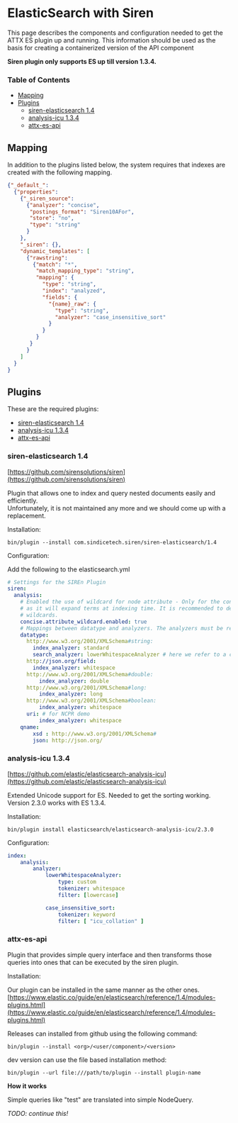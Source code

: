 # ElasticSearch with Siren

This page describes the components and configuration needed to get the ATTX ES plugin up and running. This information should be used as the basis for creating a containerized version of the API component

**Siren plugin only supports ES up till version 1.3.4.**

### Table of Contents

* [Mapping](#mapping)
* [Plugins](#plugins)
  * [siren-elasticsearch 1.4](#siren-elasticsearch-14)
  * [analysis-icu 1.3.4](#analysis-icu-134)
  * [attx-es-api](#attx-es-api)

## Mapping

In addition to the plugins listed below, the system requires that indexes are created with the following mapping.

```json
{"_default_":
  {"properties":
    {"_siren_source":
      {"analyzer": "concise",
       "postings_format": "Siren10AFor",
       "store": "no",
       "type": "string"
      }
    },
    "_siren": {},
    "dynamic_templates": [
      {"rawstring":
        {"match": "*",
         "match_mapping_type": "string",
         "mapping": {
           "type": "string",
           "index": "analyzed",
           "fields": {
             "{name}_raw": {
               "type": "string",
               "analyzer": "case_insensitive_sort"
             }
           }
         }
       }
      }
    ]
  }
}
```

## Plugins

These are the required plugins:

* [siren-elasticsearch 1.4](#siren-elasticsearch-14)
* [analysis-icu 1.3.4](#analysis-icu-134)
* [attx-es-api](#attx-es-api)

### siren-elasticsearch 1.4

[https://github.com/sirensolutions/siren](https://github.com/sirensolutions/siren)

Plugin that allows one to index and query nested documents easily and efficiently.  
Unfortunately, it is not maintained any more and we should come up with a replacement.

Installation:

```
bin/plugin --install com.sindicetech.siren/siren-elasticsearch/1.4
```

Configuration:

Add the following to the elasticsearch.yml

```yml
# Settings for the SIREn Plugin
siren:
  analysis:
    # Enabled the use of wildcard for node attribute - Only for the concise mode This will increase the index size,
    # as it will expand terms at indexing time. It is recommended to deactivate it if one does not need attribute
    # wildcards.
    concise.attribute_wildcard.enabled: true
    # Mappings between datatype and analyzers. The analyzers must be referenced by their registered logical name.
    datatype:
      http://www.w3.org/2001/XMLSchema#string:
        index_analyzer: standard
        search_analyzer: lowerWhitespaceAnalyzer # here we refer to a custom analyzer that is below
      http://json.org/field:
        index_analyzer: whitespace
      http://www.w3.org/2001/XMLSchema#double:
          index_analyzer: double
      http://www.w3.org/2001/XMLSchema#long:
          index_analyzer: long
      http://www.w3.org/2001/XMLSchema#boolean:
          index_analyzer: whitespace
      uri: # for NCPR demo
          index_analyzer: whitespace
    qname:
        xsd : http://www.w3.org/2001/XMLSchema#
        json: http://json.org/
```

### analysis-icu 1.3.4

[https://github.com/elastic/elasticsearch-analysis-icu](https://github.com/elastic/elasticsearch-analysis-icu)

Extended Unicode support for ES. Needed to get the sorting working. Version 2.3.0 works with ES 1.3.4.

Installation:

```
bin/plugin install elasticsearch/elasticsearch-analysis-icu/2.3.0
```

Configuration:

```yml
index:
    analysis:
        analyzer:
            lowerWhitespaceAnalyzer:
                type: custom
                tokenizer: whitespace
                filter: [lowercase]

            case_insensitive_sort:
                tokenizer: keyword
                filter: [ "icu_collation" ]
```

### attx-es-api

Plugin that provides simple query interface and then transforms those queries into ones that can be executed by the siren plugin.

Installation:

Our plugin can be installed in the same manner as the other ones. [https://www.elastic.co/guide/en/elasticsearch/reference/1.4/modules-plugins.html](https://www.elastic.co/guide/en/elasticsearch/reference/1.4/modules-plugins.html)

Releases can installed from github using the following command:

```shell
bin/plugin --install <org>/<user/component>/<version>
```

dev version can use the file based installation method:

```shell
bin/plugin --url file:///path/to/plugin --install plugin-name
```

**How it works**

Simple queries like "test" are translated into simple NodeQuery.

_TODO: continue this!_

